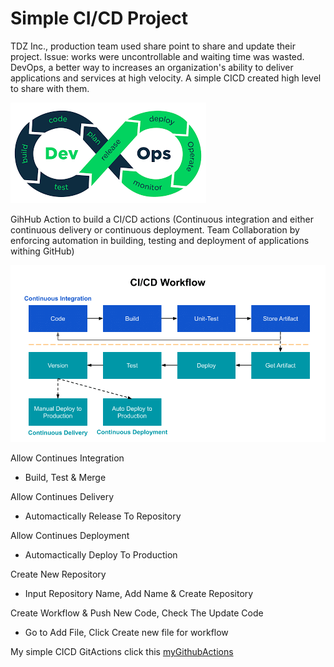 # Simple CI/CD Project
TDZ Inc., production team used share point to share and update their project. Issue:  works were uncontrollable and waiting time was wasted. DevOps,  a better way to increases an organization's ability to deliver applications and services at high velocity. A simple CICD created high level to share with them.


![devOps](devOps.png)


GihHub Action to build a CI/CD actions
(Continuous integration and either continuous delivery or continuous deployment. Team Collaboration by enforcing automation in building, testing and deployment of applications withing GitHub)


![CI_CD_worflow](CI_CD_worflow.png)



Allow Continues Integration

* Build, Test & Merge


Allow Continues Delivery

* Automactically Release To Repository


Allow Continues Deployment

* Automactically Deploy To Production


Create New Repository

* Input Repository Name, Add Name & Create Repository


Create Workflow & Push New Code, Check The Update Code

* Go to Add File, Click Create new file for workflow



My simple CICD GitActions click this [myGithubActions](https://nethanialtan.github.io/myGithubActions/)





